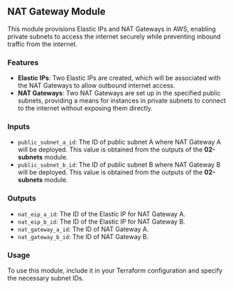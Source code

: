 ## NAT Gateway Module

This module provisions Elastic IPs and NAT Gateways in AWS, enabling private subnets to access the internet securely while preventing inbound traffic from the internet.

### Features

- **Elastic IPs**: Two Elastic IPs are created, which will be associated with the NAT Gateways to allow outbound internet access.
- **NAT Gateways**: Two NAT Gateways are set up in the specified public subnets, providing a means for instances in private subnets to connect to the internet without exposing them directly.

### Inputs

- `public_subnet_a_id`: The ID of public subnet A where NAT Gateway A will be deployed. This value is obtained from the outputs of the **02-subnets** module.
- `public_subnet_b_id`: The ID of public subnet B where NAT Gateway B will be deployed. This value is obtained from the outputs of the **02-subnets** module.

### Outputs

- `nat_eip_a_id`: The ID of the Elastic IP for NAT Gateway A.
- `nat_eip_b_id`: The ID of the Elastic IP for NAT Gateway B.
- `nat_gateway_a_id`: The ID of NAT Gateway A.
- `nat_gateway_b_id`: The ID of NAT Gateway B.

### Usage

To use this module, include it in your Terraform configuration and specify the necessary subnet IDs.